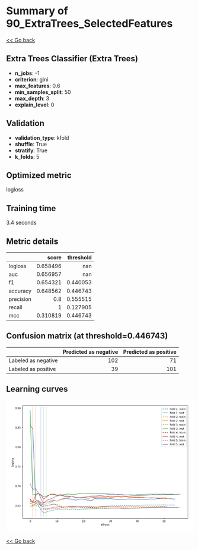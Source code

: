 # Summary of 90_ExtraTrees_SelectedFeatures

[<< Go back](../README.md)


## Extra Trees Classifier (Extra Trees)
- **n_jobs**: -1
- **criterion**: gini
- **max_features**: 0.6
- **min_samples_split**: 50
- **max_depth**: 3
- **explain_level**: 0

## Validation
 - **validation_type**: kfold
 - **shuffle**: True
 - **stratify**: True
 - **k_folds**: 5

## Optimized metric
logloss

## Training time

3.4 seconds

## Metric details
|           |    score |   threshold |
|:----------|---------:|------------:|
| logloss   | 0.658496 |  nan        |
| auc       | 0.656957 |  nan        |
| f1        | 0.654321 |    0.440053 |
| accuracy  | 0.648562 |    0.446743 |
| precision | 0.8      |    0.555515 |
| recall    | 1        |    0.127905 |
| mcc       | 0.310819 |    0.446743 |


## Confusion matrix (at threshold=0.446743)
|                     |   Predicted as negative |   Predicted as positive |
|:--------------------|------------------------:|------------------------:|
| Labeled as negative |                     102 |                      71 |
| Labeled as positive |                      39 |                     101 |

## Learning curves
![Learning curves](learning_curves.png)

[<< Go back](../README.md)
